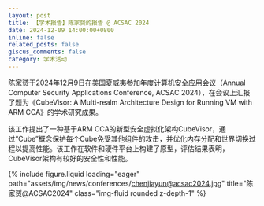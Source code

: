 ```yaml
---
layout: post
title: 【学术报告】陈家赟的报告 @ ACSAC 2024
date: 2024-12-09 14:00:00+0800
inline: false
related_posts: false
giscus_comments: false
category: 学术活动
---
```


陈家赟于2024年12月9日在美国夏威夷参加年度计算机安全应用会议（Annual Computer Security Applications Conference, ACSAC 2024），在会议上汇报了题为《CubeVisor: A Multi-realm Architecture Design for Running VM with ARM CCA》的学术研究成果。

该工作提出了一种基于ARM CCA的新型安全虚拟化架构CubeVisor，通过“Cube”概念保护每个Cube免受其他组件的攻击，并优化内存分配和世界切换过程以提高性能。该工作在软件和硬件平台上构建了原型，评估结果表明，CubeVisor架构有较好的安全性和性能。

{% include figure.liquid loading="eager" path="assets/img/news/conferences/chenjiayun@acsac2024.jpg" title="陈家赟@ACSAC2024" class="img-fluid rounded z-depth-1" %}
